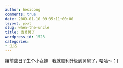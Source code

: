```yaml
---
author: hesicong
comments: true
date: 2009-01-10 09:35:11+00:00
layout: post
slug: when-the-uncle
title: 当舅舅了
wordpress_id: 1523
categories:
- 生活
---
```


姐前些日子生个小女娃，我就顺利升级到舅舅了，哈哈～：)
